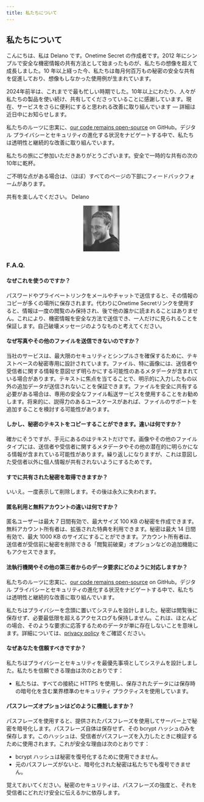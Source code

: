 ```yaml
---
title: 私たちについて
---
```


<article class="prose dark:prose-invert md:prose-lg lg:prose-xl">
  <h2>
    私たちについて
  </h2>

  <p>
    こんにちは、私は Delano です。Onetime Secret の作成者です。2012 年にシンプルで安全な機密情報の共有方法として始まったものが、私たちの想像を超えて成長しました。10 年以上経った今、私たちは毎月何百万もの秘密の安全な共有を促進しており、想像もしなかった使用例が生まれています。
  </p>

  <p>
    2024年前半は、これまでで最も忙しい時期でした。10年以上にわたり、人々が私たちの製品を使い続け、共有してくださっていることに感謝しています。現在、サービスをさらに便利にすると思われる改善に取り組んでいます — 詳細は近日中にお知らせします。
  </p>

  <p>
    私たちのルーツに忠実に、<a href="https://github.com/onetimesecret/onetimesecret">our code remains open-source</a> on GitHub。デジタル プライバシーとセキュリティの進化する状況をナビゲートする中で、私たちは透明性と継続的な改善に取り組んでいます。
  </p>

  <p>
    私たちの旅にご参加いただきありがとうございます。安全で一時的な共有の次の10年に乾杯。
  </p>

  <p>
    ご不明な点がある場合は、（ほぼ）すべてのページの下部にフィードバックフォームがあります。
  </p>

  <p>
    共有を楽しんでください。
Delano
  </p>

  <p style="margin-left: 40%; margin-right: 40%">
    <a
      href="https://delanotes.com/"
      title="デラノ・マンデルバウム"><img
        src="/public/etc/img/delano-g.png"
        width="95"
        height="120"
        border="0"
      /></a>
  </p>

  <h3>F.A.Q.</h3>

  <h4>なぜこれを使うのですか？</h4>
  <p>
    パスワードやプライベートリンクをメールやチャットで送信すると、その情報のコピーが多くの場所に保存されます。代わりにOnetime Secretリンクを使用すると、情報は一度の閲覧のみ保持され、後で他の誰かに読まれることはありません。これにより、機密情報を安全な方法で送信でき、一人だけに見られることを保証します。自己破壊メッセージのようなものと考えてください。
  </p>

  <h4>なぜ写真やその他のファイルを送信できないのですか？</h4>
  <p>
    当社のサービスは、最大限のセキュリティとシンプルさを確保するために、テキストベースの秘密専用に設計されています。ファイル、特に画像には、送信者や受信者に関する情報を意図せず明らかにする可能性のあるメタデータが含まれている場合があります。テキストに焦点を当てることで、明示的に入力したもの以外の追加データが送信されないことを保証できます。ファイルを安全に共有する必要がある場合は、専用の安全なファイル転送サービスを使用することをお勧めします。将来的に、説得力のあるユースケースがあれば、ファイルのサポートを追加することを検討する可能性があります。
  </p>

  <h4>しかし、秘密のテキストをコピーすることができます。違いは何ですか？</h4>
  <p>
    確かにそうですが、手元にあるのはテキストだけです。画像やその他のファイルタイプには、送信者や受信者に関するメタデータやその他の潜在的に明らかになる情報が含まれている可能性があります。繰り返しになりますが、これは意図した受信者以外に個人情報が共有されないようにするためです。
  </p>

  <h4>すでに共有された秘密を取得できますか？</h4>
  <p>
    いいえ。一度表示して削除します。その後は永久に失われます。
  </p>

  <h4>匿名利用と無料アカウントの違いは何ですか？</h4>
  <p>
    匿名ユーザーは最大 7 日間有効で、最大サイズ 100 KB の秘密を作成できます。無料アカウント所有者は、拡張された特典を利用できます。秘密は最大 14 日間有効で、最大 1000 KB のサイズにすることができます。アカウント所有者は、送信者が受信前に秘密を削除できる「閲覧前破棄」オプションなどの追加機能にもアクセスできます。
  </p>

  <h4>法執行機関やその他の第三者からのデータ要求にどのように対応しますか？</h4>
  <p>
    私たちのルーツに忠実に、<a href="https://github.com/onetimesecret/onetimesecret">our code remains open-source</a> on GitHub。デジタル プライバシーとセキュリティの進化する状況をナビゲートする中で、私たちは透明性と継続的な改善に取り組んでいます。
  </p>
  <p>
    私たちはプライバシーを念頭に置いてシステムを設計しました。秘密は閲覧後に保存せず、必要最低限を超えるアクセスログも保持しません。これは、ほとんどの場合、そのような要求に応答するためのデータが単に存在しないことを意味します。詳細については、<a href="/privacy">privacy policy</a> をご確認ください。
  </p>

  <h4>なぜあなたを信頼すべきですか？</h4>
  <p>
    私たちはプライバシーとセキュリティを最優先事項としてシステムを設計しました。私たちを信頼できる理由は次のとおりです：
  </p>
  <ul>
    <li>私たちは、すべての接続に HTTPS を使用し、保存されたデータには保存時の暗号化を含む業界標準のセキュリティ プラクティスを使用しています。</li>
  </ul>

  <h4>パスフレーズオプションはどのように機能しますか？</h4>
  <p>
    パスフレーズを使用すると、提供されたパスフレーズを使用してサーバー上で秘密を暗号化します。パスフレーズ自体は保存せず、その bcrypt ハッシュのみを保存します。このハッシュは、受信者がパスフレーズを入力したときに検証するために使用されます。これが安全な理由は次のとおりです：
  </p>
  <ul>
    <li>bcrypt ハッシュは秘密を復号化するために使用できません。</li>
    <li>元のパスフレーズがないと、暗号化された秘密は私たちでも復号できません。</li>
  </ul>
  <p>
    覚えておいてください。秘密のセキュリティは、パスフレーズの強度と、それを受信者にどれだけ安全に伝えるかに依存します。
  </p>
</article>

